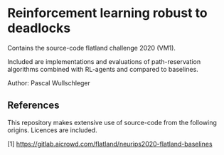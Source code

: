 # Reinforcement learning robust to deadlocks

Contains the source-code flatland challenge 2020 (VM1). 

Included are implementations and evaluations of path-reservation algorithms combined with RL-agents and compared to baselines.

Author: Pascal Wullschleger

## References

This repository makes extensive use of source-code from the following origins. Licences are included.

[1] https://gitlab.aicrowd.com/flatland/neurips2020-flatland-baselines




